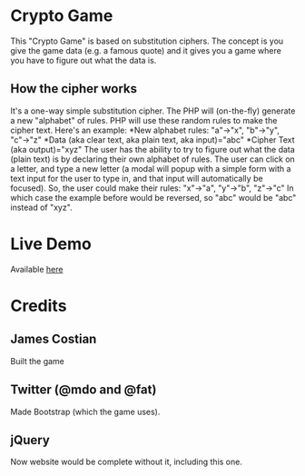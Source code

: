 Crypto Game
===========

This "Crypto Game" is based on substitution ciphers. The concept is you give the game data (e.g. a famous quote) and it gives you a game where you have to figure out what the data is.


How the cipher works
--------------------

It's a one-way simple substitution cipher. The PHP will (on-the-fly) generate a new "alphabet" of rules. PHP will use these random rules to make the cipher text. Here's an example:
*New alphabet rules: "a"->"x", "b"->"y", "c"->"z"
*Data (aka clear text, aka plain text, aka input)="abc"
*Cipher Text (aka output)="xyz"
The user has the ability to try to figure out what the data (plain text) is by declaring their own alphabet of rules. The user can click on a letter, and type a new letter (a modal will popup with a simple form with a text input for the user to type in, and that input will automatically be focused).
So, the user could make their rules: "x"->"a", "y"->"b", "z"->"c"
In which case the example before would be reversed, so "abc" would be "abc" instead of "xyz".


Live Demo
=========

Available [here](http://jamescostian.com/game)


Credits
=======

James Costian
-------------

Built the game


Twitter (@mdo and @fat)
-----------------------

Made Bootstrap (which the game uses).


jQuery
------

Now website would be complete without it, including this one.